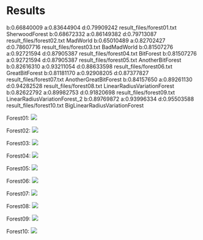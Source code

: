 # Results

b:0.66840009 a:0.83644904 d:0.79909242 result_files/forest01.txt SherwoodForest
b:0.68672332 a:0.86149382 d:0.79713087 result_files/forest02.txt MadWorld
b:0.65010489 a:0.82702427 d:0.78607716 result_files/forest03.txt BadMadWorld
b:0.81507276 a:0.92721594 d:0.87905387 result_files/forest04.txt BitForest
b:0.81507276 a:0.92721594 d:0.87905387 result_files/forest05.txt AnotherBitForest
b:0.82616310 a:0.93211054 d:0.88633598 result_files/forest06.txt GreatBitForest
b:0.81181170 a:0.92908205 d:0.87377827 result_files/forest07.txt AnotherGreatBitForest
b:0.84157650 a:0.89261130 d:0.94282528 result_files/forest08.txt LinearRadiusVariationForest
b:0.82622792 a:0.89982753 d:0.91820698 result_files/forest09.txt LinearRadiusVariationForest_2
b:0.89769872 a:0.93996334 d:0.95503588 result_files/forest10.txt BigLinearRadiusVariationForest

Forest01: ![](./plots/forest01.svg)

Forest02: ![](./plots/forest02.svg)

Forest03: ![](./plots/forest03.svg)

Forest04: ![](./plots/forest04.svg)

Forest05: ![](./plots/forest05.svg)

Forest06: ![](./plots/forest06.svg)

Forest07: ![](./plots/forest07.svg)

Forest08: ![](./plots/forest08.svg)

Forest09: ![](./plots/forest09.svg)

Forest10: ![](./plots/forest10.svg)
